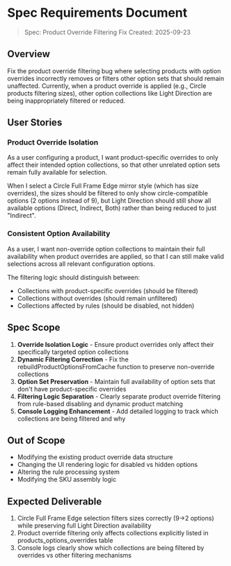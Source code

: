 # Spec Requirements Document

> Spec: Product Override Filtering Fix
> Created: 2025-09-23

## Overview

Fix the product override filtering bug where selecting products with option overrides incorrectly removes or filters other option sets that should remain unaffected. Currently, when a product override is applied (e.g., Circle products filtering sizes), other option collections like Light Direction are being inappropriately filtered or reduced.

## User Stories

### Product Override Isolation

As a user configuring a product, I want product-specific overrides to only affect their intended option collections, so that other unrelated option sets remain fully available for selection.

When I select a Circle Full Frame Edge mirror style (which has size overrides), the sizes should be filtered to only show circle-compatible options (2 options instead of 9), but Light Direction should still show all available options (Direct, Indirect, Both) rather than being reduced to just "Indirect".

### Consistent Option Availability

As a user, I want non-override option collections to maintain their full availability when product overrides are applied, so that I can still make valid selections across all relevant configuration options.

The filtering logic should distinguish between:
- Collections with product-specific overrides (should be filtered)
- Collections without overrides (should remain unfiltered)
- Collections affected by rules (should be disabled, not hidden)

## Spec Scope

1. **Override Isolation Logic** - Ensure product overrides only affect their specifically targeted option collections
2. **Dynamic Filtering Correction** - Fix the rebuildProductOptionsFromCache function to preserve non-override collections
3. **Option Set Preservation** - Maintain full availability of option sets that don't have product-specific overrides
4. **Filtering Logic Separation** - Clearly separate product override filtering from rule-based disabling and dynamic product matching
5. **Console Logging Enhancement** - Add detailed logging to track which collections are being filtered and why

## Out of Scope

- Modifying the existing product override data structure
- Changing the UI rendering logic for disabled vs hidden options
- Altering the rule processing system
- Modifying the SKU assembly logic

## Expected Deliverable

1. Circle Full Frame Edge selection filters sizes correctly (9→2 options) while preserving full Light Direction availability
2. Product override filtering only affects collections explicitly listed in products_options_overrides table
3. Console logs clearly show which collections are being filtered by overrides vs other filtering mechanisms